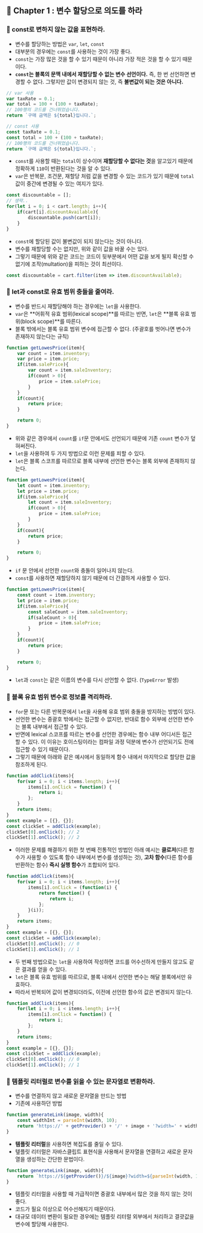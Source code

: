 ## 🌈 Chapter 1 : 변수 할당으로 의도를 하라

### 🎯 const로 변하지 않는 값을 표현하라.
- 변수를 할당하는 방법은 `var`, `let`, `const`
- 대부분의 경우에는 `const`를 사용하는 것이 가장 좋다.
- `const`는 가장 많은 것을 할 수 있기 때문이 아니라 가장 적은 것을 할 수 있기 때문이다.
- **`const`는 블록의 문맥 내에서 재할당할 수 없는 변수 선언이다.** 즉, 한 번 선언하면 변경할 수 없다. 그렇지만 값이 변경되지 않는 것, 즉 **불변값이 되는 것은 아니다.**

```javascript
// var 사용
var taxRate = 0.1;
var total = 100 + (100 + taxRate);
// 100행의 코드를 건너뛰었습니다.
return `구매 금액은 ${total}입니다.`;

// const 사용
const taxRate = 0.1;
const total = 100 + (100 + taxRate);
// 100행의 코드를 건너뛰었습니다.
return `구매 금액은 ${total}입니다.`;
```
- `const`를 사용할 때는 `total`이 상수이며 **재할당할 수 없다는 것**을 알고있기 때문에 정확하게 `110`이 반환된다는 것을 알 수 있다.
- `var`은 반복문, 조건문, 재할당 처럼 값을 변경할 수 있는 코드가 있기 때문에 `total`값이 중간에 변경될 수 있는 여지가 있다.

```javascript
const discountable = [];
// 생략..
for(let i = 0; i < cart.length; i++){
    if(cart[i].discountAvailable){
        discountable.push(cart[i]);
    }
}
```
- `const`에 할당된 값이 불변값이 되지 않는다는 것이 아니다.
- 변수를 재할당할 수는 없지만, 위와 같이 값을 바꿀 수는 있다.
- 그렇기 때문에 위와 같은 코드는 코드이 뒷부분에서 어떤 값을 보게 될지 확신할 수 없기에 조작(multation)을 피하는 것이 최선이다.
  
```javascript
const discountable = cart.filter(item => item.discountAvailable);
```

### 🎯 let과 const로 유효 범위 충돌을 줄여라.
- 변수를 반드시 재할당해야 하는 경우에는 `let`을 사용한다.
- `var`은 **어휘적 유효 범위(lexical scope)**를 따르는 반면, `let`은 **블록 유효 범위(block scope)**를 따른다.
- 블록 밖에서는 블록 유효 범위 변수에 접근할 수 없다. (주괄호를 벗어나면 변수가 존재하지 않는다는 규칙)

```javascript
function getLowesPrice(item){
    var count = item.inventory;
    var price = item.price;
    if(item.salePrice){
        var count = item.saleInventory;
        if(count > 0){
            price = item.salePrice;
        }
    }
    if(count){
        return price;
    }

    return 0;
}
```
- 위와 같은 경우에서 `count`를 `if`문 안에서도 선언되기 때문에 기존 `count` 변수가 덮혀써진다.
- `let`을 사용하여 두 가지 방법으로 이런 문제를 피할 수 있다.
- `let`은 블록 스코프를 따르므로 블록 내부에 선언한 변수는 블록 외부에 존재하지 않는다.

```javascript
function getLowesPrice(item){
    let count = item.inventory;
    let price = item.price;
    if(item.salePrice){
        let count = item.saleInventory;
        if(count > 0){
            price = item.salePrice;
        }
    }
    if(count){
        return price;
    }

    return 0;
}
```
- `if` 문 안에서 선언한 `count`와 충돌이 일어나지 않는다.
- `const`를 사용하면 재할당하지 않기 때문에 더 간결하게 사용할 수 있다.

```javascript
function getLowesPrice(item){
    const count = item.inventory;
    let price = item.price;
    if(item.salePrice){
        const saleCount = item.saleInventory;
        if(saleCount > 0){
            price = item.salePrice;
        }
    }
    if(count){
        return price;
    }

    return 0;
}
```

- `let`과 `const`는 같은 이름의 변수를 다시 선언할 수 없다. (`TypeError` 발생)

### 🎯 블록 유효 범위 변수로 정보를 격리하라.
- `for`문 또는 다른 반복문에서 `let`을 사용해 유효 범위 충돌을 방지하는 방법이 있다.
- 선언한 변수는 중괄호 밖에서는 접근할 수 없지만, 반대로 함수 외부에 선언한 변수는 블록 내부에서 접근할 수 있다.
- 반면에 lexical 스코프를 따르는 변수를 선언한 경우에는 함수 내부 어디서든 접근할 수 있다. 이 이유는 호이스팅이라는 컴파일 과정 덕분에 변수가 선언되기도 전에 접근할 수 있기 때문이다.
- 그렇기 때문에 아래와 같은 예시에서 동일하게 함수 내에서 마지막으로 할당한 값을 참조하게 된다.

```javascript
function addClick(items){
    for(var i = 0; i < items.length; i++){
        items[i].onClick = function() {
            return i;
        };
    }
    return items;
}
const example = [{}, {}];
const clickSet = addClick(example);
clickSet[0].onClick(); // 2
clickSet[1].onClick(); // 2
```

- 이러한 문제를 해결하기 위한 첫 번째 전통적인 방법인 아래 예시는 **클로저**(다른 함수가 사용할 수 있도록 함수 내부에서 변수를 생성하는 것), **고차 함수**(다른 함수를 반환하는 함수) **즉시 실행 함수**가 조합되어 있다.

```javascript
function addClick(items){
    for(var i = 0; i < items.length; i++){
        items[i].onClick = (function(i) {
            return function() {
                return i;
            };
        }(i));
    }
    return items;
}
const example = [{}, {}];
const clickSet = addClick(example);
clickSet[0].onClick(); // 0
clickSet[1].onClick(); // 1
```

- 두 번째 방법으로는 `let`을 사용하여 작성하면 코드를 어수선하게 만들지 않고도 같은 결과를 얻을 수 있다.
- `let`은 블록 유효 범위를 따르므로, 블록 내에서 선언한 변수는 해달 블록에서만 유효하다.
- 따라서 반복되어 값이 변경되더라도, 이전에 선언한 함수의 값은 변경되지 않는다.
```javascript
function addClick(items){
    for(let i = 0; i < items.length; i++){
        items[i].onClick = function() {
            return i;
        };
    }
    return items;
}
const example = [{}, {}];
const clickSet = addClick(example);
clickSet[0].onClick(); // 0
clickSet[1].onClick(); // 1
```

### 🎯 템플릿 리터럴로 변수를 읽을 수 있는 문자열로 변환하라.
- 변수를 연결하지 않고 새로운 문자열을 만드는 방법
- 기존에 사용하던 방법

```javascript
function generateLink(image, width){
    const widthInt = parseInt(width, 10);
    return 'https://' + getProvider() + '/' + image + '?width=' + widthInt;
}
```

- **템플릿 리터럴**을 사용하면 복잡도를 줄일 수 있다.
- 텦플릿 리터럴은 자바스클립트 표현식을 사용해서 문자열을 연결하고 새로운 문자열을 생성하는 간단한 문법이다.

```javascript
function generateLink(image, width){
    return `https://${getProvider()}/${image}?width=${parseInt(width, 10)}`;
}
```
- 템플릿 리터럴을 사용할 때 가급적이면 중괄호 내부에서 많은 것을 하지 않는 것이 좋다.
- 코드가 필요 이상으로 어수선해지기 때문이다.
- 대규모 데이터 변환이 필요한 경우에는 템플릿 리터럴 외부에서 처리하고 결괏값을 변수에 할당해 사용한다.